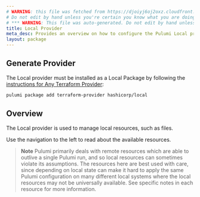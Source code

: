 ```yaml
---
# WARNING: this file was fetched from https://djoiyj6oj2oxz.cloudfront.net/docs/registry.opentofu.org/hashicorp/local/2.5.2/index.md
# Do not edit by hand unless you're certain you know what you are doing!
# *** WARNING: This file was auto-generated. Do not edit by hand unless you're certain you know what you are doing! ***
title: Local Provider
meta_desc: Provides an overview on how to configure the Pulumi Local provider.
layout: package
---
```


## Generate Provider

The Local provider must be installed as a Local Package by following the [instructions for Any Terraform Provider](https://www.pulumi.com/registry/packages/terraform-provider/):

```bash
pulumi package add terraform-provider hashicorp/local
```
## Overview

The Local provider is used to manage local resources, such as files.

Use the navigation to the left to read about the available resources.

> **Note** Pulumi primarily deals with remote resources which are able
to outlive a single Pulumi run, and so local resources can sometimes violate
its assumptions. The resources here are best used with care, since depending
on local state can make it hard to apply the same Pulumi configuration on
many different local systems where the local resources may not be universally
available. See specific notes in each resource for more information.